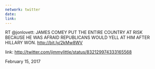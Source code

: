 ```yaml
---
network: twitter
date:
link:
---
```

RT @jonlovett: JAMES COMEY PUT THE ENTIRE COUNTRY AT RISK BECAUSE HE WAS AFRAID REPUBLICANS WOULD YELL AT HIM AFTER HILLARY WON. http://bit.ly/2kMw8WV 

link: http://twitter.com/jimmylittle/status/832129974333165568 

February 15, 2017